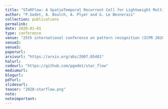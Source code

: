 ```yaml
---
title: "STaRFlow: A SpatioTemporal Recurrent Cell for Lightweight Multi-Frame Optical Flow Estimation"
author: "P.Godet, A. Boulch, A. Plyer and G. Le Besnerais"
collection: publications
permalink:
date: 2020-01-01
type: conference
venue: "25th international conference on pattern recognition (ICPR 2020)"
venue2: 
venue3:
paperurl: 
arxivurl: "https://arxiv.org/abs/2007.05481"
halurl: 
codeurl: "https://github.com/pgodet/star_flow"
mediumurl: 
blogurl: 
pdfurl: 
slidesurl: 
teaser: "2020-starflow.png"
note:
noteimportant: 
---
```



